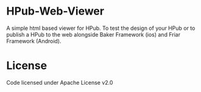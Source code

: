 HPub-Web-Viewer
===============

A simple html based viewer for HPub. To test the design of your HPub or to publish a HPub to the web alongside Baker Framework (ios) and Friar Framework (Android).

License
===============

Code licensed under Apache License v2.0